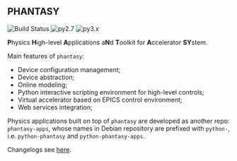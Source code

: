 ## PHANTASY

![Build Status](https://travis-ci.org/phantasy-project/phantasy.svg?branch=master) ![py2.7](https://img.shields.io/badge/Python-2.7-green.svg) ![py3.x](https://img.shields.io/badge/Python-3.x-green.svg)

**P**hysics **H**igh-level **A**pplications a**N**d **T**oolkit for **A**ccelerator **SY**stem.

Main features of ``phantasy``:

- Device configuration management;
- Device abstraction;
- Online modeling;
- Python interactive scripting environment for high-level controls;
- Virtual accelerator based on EPICS control environment;
- Web services integration;

Physics applications built on top of ``phantasy`` are developed as another
repo: ``phantasy-apps``, whose names in Debian repository are prefixed with
``python-``, i.e. ``python-phantasy`` and ``python-phantasy-apps``.

Changelogs see [here](changelogs.md).

